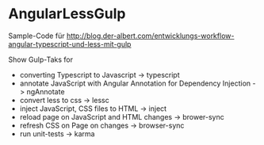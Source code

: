 AngularLessGulp
===============

Sample-Code für http://blog.der-albert.com/entwicklungs-workflow-angular-typescript-und-less-mit-gulp


Show Gulp-Taks for

  * converting Typescript to Javascript -> typescript
  * annotate JavaScript with Angular Annotation for Dependency Injection -> ngAnnotate
  * convert less to css -> lessc
  * inject JavaScript, CSS files to HTML -> inject
  * reload page on JavaScript and HTML changes -> brower-sync
  * refresh CSS on Page on changes -> browser-sync
  * run unit-tests -> karma


